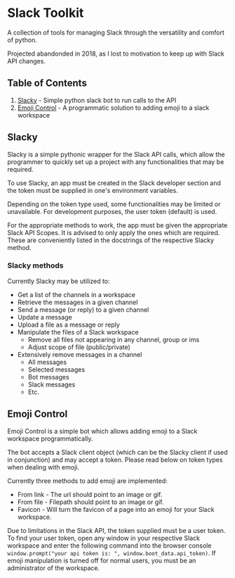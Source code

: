 # Slack Toolkit

A collection of tools for managing Slack through the versatility and comfort of python.

Projected abandonded in 2018, as I lost to motivation to keep up with Slack API changes.

## Table of Contents

1. [Slacky](#slacky) - Simple python slack bot to run calls to the API
2. [Emoji Control](#emoji-control) - A programmatic solution to adding emoji to a slack workspace 

## Slacky

Slacky is a simple pythonic wrapper for the Slack API calls, which allow the programmer to quickly set up a project with any functionalities that may be required. 

To use Slacky, an app must be created in the Slack developer section and the token must be supplied in one's environment variables.

Depending on the token type used, some functionalities may be limited or unavailable. For development purposes, the user token (default) is used.

For the appropriate methods to work, the app must be given the appropriate Slack API Scopes. It is advised to only apply the ones which are required. These are conveniently listed in the docstrings of the respective Slacky method.

### Slacky methods

Currently Slacky may be utilized to:

* Get a list of the channels in a workspace
* Retrieve the messages in a given channel
* Send a message (or reply) to a given channel
* Update a message
* Upload a file as a message or reply
* Manipulate the files of a Slack workspace
	* Remove all files not appearing in any channel, group or ims
	* Adjust scope of file (public/private)
* Extensively remove messages in a channel
	* All messages
	* Selected messages
	* Bot messages
	* Slack messages
	* Etc.

## Emoji Control

Emoji Control is a simple bot which allows adding emoji to a Slack workspace programmatically. 

The bot accepts a Slack client object (which can be the Slacky client if used in conjunction) and may accept a token. Please read below on token types when dealing with emoji.

Currently three methods to add emoji are implemented:

* From link - The url should point to an image or gif.
* From file - Filepath should point to an image or gif.
* Favicon - Will turn the favicon of a page into an emoji for your Slack workspace.

Due to limitations in the Slack API, the token supplied must be a user token. To find your user token, open any window in your respective Slack workspace and enter the following command into the browser console `window.prompt("your api token is: ", window.boot_data.api_token)`. If emoji manipulation is turned off for normal users, you must be an administrator of the workspace.
